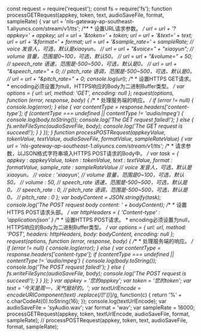 const request = require('request');
const fs = require('fs');
function processGETRequest(appkey, token, text, audioSaveFile, format, sampleRate) {
    var url = 'nls-gateway-ap-southeast-1.aliyuncs.com/stream/v1/tts';
    /**
     * 设置URL请求参数。
     */
    url = url + '?appkey=' + appkey;
    url = url + '&token=' + token;
    url = url + '&text=' + text;
    url = url + '&format=' + format;
    url = url + '&sample_rate=' + sampleRate;
    // voice 发音人，可选，默认是xiaoyun。
    // url = url + "&voice=" + "xiaoyun";
    // volume 音量，范围是0~100，可选，默认50。
    // url = url + "&volume=" + 50;
    // speech_rate 语速，范围是-500~500，可选，默认是0。
    // url = url + "&speech_rate=" + 0;
    // pitch_rate 语调，范围是-500~500，可选，默认是0。
    // url = url + "&pitch_rate=" + 0;
    console.log(url);
    /**
     * 设置HTTPS GET请求。
     * encoding必须设置为null，HTTPS响应的Body为二进制Buffer类型。
     */
    var options = {
        url: url,
        method: 'GET',
        encoding: null
    };
    request(options, function (error, response, body) {
        /**
         * 处理服务端的响应。
         */
        if (error != null) {
            console.log(error);
        }
        else {
            var contentType = response.headers['content-type'];
            if (contentType === undefined || contentType != 'audio/mpeg') {
                console.log(body.toString());
                console.log('The GET request failed!');
            }
            else {
                fs.writeFileSync(audioSaveFile, body);
                console.log('The GET request is succeed!');
            }
        }
    });
}
function processPOSTRequest(appkeyValue, tokenValue, textValue, audioSaveFile, formatValue, sampleRateValue) {
    var url = 'nls-gateway-ap-southeast-1.aliyuncs.com/stream/v1/tts';
    /**
     * 请求参数，以JSON格式字符串填入HTTPS POST请求的Body中。
    */
    var task = {
        appkey : appkeyValue,
        token : tokenValue,
        text : textValue,
        format : formatValue,
        sample_rate : sampleRateValue
        // voice 发音人，可选，默认是xiaoyun。
        // voice : 'xiaoyun',
        // volume 音量，范围是0~100，可选，默认50。
        // volume : 50,
        // speech_rate 语速，范围是-500~500，可选，默认是0。
        // speech_rate : 0,
        // pitch_rate 语调，范围是-500~500，可选，默认是0。
        // pitch_rate : 0
    };
    var bodyContent = JSON.stringify(task);
    console.log('The POST request body content: ' + bodyContent);
    /**
     * 设置HTTPS POST请求头部。
     */
    var httpHeaders = {
        'Content-type' : 'application/json'
    }
    /**
     * 设置HTTPS POST请求。
     * encoding必须设置为null，HTTPS响应的Body为二进制Buffer类型。
     */
    var options = {
        url: url,
        method: 'POST',
        headers: httpHeaders,
        body: bodyContent,
        encoding: null
    };
    request(options, function (error, response, body) {
        /**
         * 处理服务端的响应。
         */
        if (error != null) {
            console.log(error);
        }
        else {
            var contentType = response.headers['content-type'];
            if (contentType === undefined || contentType != 'audio/mpeg') {
                console.log(body.toString());
                console.log('The POST request failed!');
            }
            else {
                fs.writeFileSync(audioSaveFile, body);
                console.log('The POST request is succeed!');
            }
        }
    });
}
var appkey = '您的appkey';
var token = '您的token';
var text = '今天是周一，天气挺好的。';
var textUrlEncode = encodeURIComponent(text)
                    .replace(/[!'()*]/g, function(c) {
                        return '%' + c.charCodeAt(0).toString(16);
                    });
console.log(textUrlEncode);
var audioSaveFile = 'syAudio.wav';
var format = 'wav';
var sampleRate = 16000;
processGETRequest(appkey, token, textUrlEncode, audioSaveFile, format, sampleRate);
// processPOSTRequest(appkey, token, text, audioSaveFile, format, sampleRate);